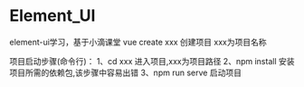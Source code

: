 # Element_UI
element-ui学习，基于小滴课堂
vue create xxx   创建项目 xxx为项目名称

项目启动步骤(命令行)：
  1、cd xxx  进入项目,xxx为项目路径
  2、npm install 安装项目所需的依赖包,该步骤中容易出错
  3、npm run serve 启动项目
